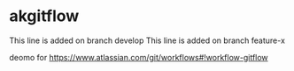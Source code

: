 akgitflow
=========

This line is added on branch develop
This line is added on branch feature-x

deomo for https://www.atlassian.com/git/workflows#!workflow-gitflow
